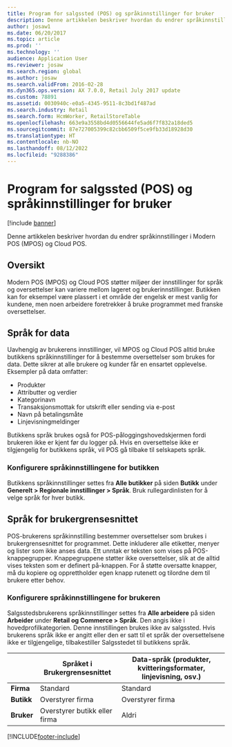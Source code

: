 ```yaml
---
title: Program for salgssted (POS) og språkinnstillinger for bruker
description: Denne artikkelen beskriver hvordan du endrer språkinnstillinger i Modern POS (MPOS) og Cloud POS.
author: josaw1
ms.date: 06/20/2017
ms.topic: article
ms.prod: ''
ms.technology: ''
audience: Application User
ms.reviewer: josaw
ms.search.region: global
ms.author: josaw
ms.search.validFrom: 2016-02-28
ms.dyn365.ops.version: AX 7.0.0, Retail July 2017 update
ms.custom: 78891
ms.assetid: 0030940c-e0a5-4345-9511-8c3bd1f487ad
ms.search.industry: Retail
ms.search.form: HcmWorker, RetailStoreTable
ms.openlocfilehash: 663e9a3558bd4d0556644fe5ad6f7f832a18ded5
ms.sourcegitcommit: 87e727005399c82cbb6509f5ce9fb33d18928d30
ms.translationtype: HT
ms.contentlocale: nb-NO
ms.lasthandoff: 08/12/2022
ms.locfileid: "9288386"
---
```

# <a name="point-of-sale-pos-application-and-user-language-settings"></a>Program for salgssted (POS) og språkinnstillinger for bruker

[!include [banner](includes/banner.md)]

Denne artikkelen beskriver hvordan du endrer språkinnstillinger i Modern POS (MPOS) og Cloud POS.

## <a name="overview"></a>Oversikt
Modern POS (MPOS) og Cloud POS støtter miljøer der innstillinger for språk og oversettelser kan variere mellom lageret og brukerinnstillinger. Butikken kan for eksempel være plassert i et område der engelsk er mest vanlig for kundene, men noen arbeidere foretrekker å bruke programmet med franske oversettelser.

## <a name="data-language"></a>Språk for data

Uavhengig av brukerens innstillinger, vil MPOS og Cloud POS alltid bruke butikkens språkinnstillinger for å bestemme oversettelser som brukes for data. Dette sikrer at alle brukere og kunder får en ensartet opplevelse. Eksempler på data omfatter:

- Produkter
- Attributter og verdier
- Kategorinavn
- Transaksjonsmottak for utskrift eller sending via e-post
- Navn på betalingsmåte
- Linjevisningmeldinger

Butikkens språk brukes også for POS-påloggingshovedskjermen fordi brukeren ikke er kjent før du logger på. Hvis en oversettelse ikke er tilgjengelig for butikkens språk, vil POS gå tilbake til selskapets språk.

### <a name="configuring-the-stores-language-setting"></a>Konfigurere språkinnstillingene for butikken

Butikkens språkinnstillinger settes fra **Alle butikker** på siden **Butikk** under **Generelt &gt; Regionale innstillinger &gt; Språk**. Bruk rullegardinlisten for å velge språk for hver butikk.

## <a name="user-interface-language"></a>Språk for brukergrensesnittet

POS-brukerens språkinnstilling bestemmer oversettelser som brukes i brukergrensesnittet for programmet. Dette inkluderer alle etiketter, menyer og lister som ikke anses data. Ett unntak er teksten som vises på POS-knappegrupper. Knappegruppene støtter ikke oversettelser, slik at de alltid vises teksten som er definert på-knappen. For å støtte oversatte knapper, må du kopiere og opprettholder egen knapp rutenett og tilordne dem til brukere etter behov.

### <a name="configuring-the-users-language-setting"></a>Konfigurere språkinnstillingene for brukeren

Salgsstedsbrukerens språkinnstillinger settes fra **Alle arbeidere** på siden **Arbeider** under **Retail og Commerce &gt; Språk**. Den angis ikke i hovedprofilkategorien. Denne innstillingen brukes ikke av salgssted. Hvis brukerens språk ikke er angitt eller den er satt til et språk der oversettelsene ikke er tilgjengelige, tilbakestiller Salgsstedet til butikkens språk.

| &nbsp;      | Språket i Brukergrensesnittet                  | Data-språk (produkter, kvitteringsformater, linjevisning, osv.) |
|-------------|----------------------------|---------------------------------------------------------------|
| **Firma** | Standard                    | Standard                                                       |
| **Butikk**   | Overstyrer firma          | Overstyrer firma                                             |
| **Bruker**    | Overstyrer butikk eller firma | Aldri                                                         |


[!INCLUDE[footer-include](../includes/footer-banner.md)]

